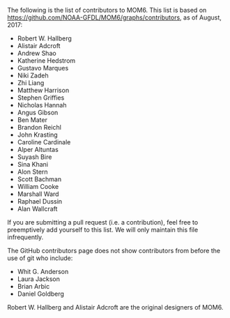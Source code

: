 The following is the list of contributors to MOM6. This list is based on
https://github.com/NOAA-GFDL/MOM6/graphs/contributors, as of August, 2017:
- Robert W. Hallberg
- Alistair Adcroft
- Andrew Shao
- Katherine Hedstrom
- Gustavo Marques
- Niki Zadeh
- Zhi Liang
- Matthew Harrison
- Stephen Griffies
- Nicholas Hannah
- Angus Gibson
- Ben Mater
- Brandon Reichl
- John Krasting
- Caroline Cardinale
- Alper Altuntas
- Suyash Bire
- Sina Khani
- Alon Stern
- Scott Bachman
- William Cooke
- Marshall Ward
- Raphael Dussin
- Alan Wallcraft

If you are submitting a pull request (i.e. a contribution), feel free to
preemptively add yourself to this list. We will only maintain this file infrequently.

The GitHub contributors page does not show contributors from before the use of git
who include:
- Whit G. Anderson
- Laura Jackson
- Brian Arbic
- Daniel Goldberg

Robert W. Hallberg and Alistair Adcroft are the original designers of MOM6.
